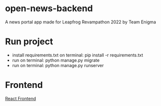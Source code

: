 # open-news-backend
A news portal app made for Leapfrog Revampathon 2022 by Team Enigma


# Run project

- install requirements.txt on terminal: pip install -r requirements.txt
- run on terminal: python manage.py migrate
- run on terminal: python manage.py runserver

# Frontend

[React Frontend](https://github.com/rupakhetibinit/open-news-frontend)
